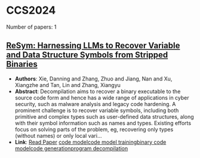 # CCS2024

Number of papers: 1

## [ReSym: Harnessing LLMs to Recover Variable and Data Structure Symbols from Stripped Binaries](paper_1.md)
- **Authors**: Xie, Danning and Zhang, Zhuo and Jiang, Nan and Xu, Xiangzhe and Tan, Lin and Zhang, Xiangyu
- **Abstract**: Decompilation aims to recover a binary executable to the source code form and hence has a wide range of applications in cyber security, such as malware analysis and legacy code hardening. A prominent challenge is to recover variable symbols, including both primitive and complex types such as user-defined data structures, along with their symbol information such as names and types. Existing efforts focus on solving parts of the problem, eg, recovering only types (without names) or only local vari...
- **Link**: [Read Paper](https://www.cs.purdue.edu/homes/lintan/publications/resym-ccs24.pdf)
[code model](../../labels/code_model.md)[code model training](../../labels/code_model_training.md)[binary code model](../../labels/binary_code_model.md)[code generation](../../labels/code_generation.md)[program decompilation](../../labels/program_decompilation.md)